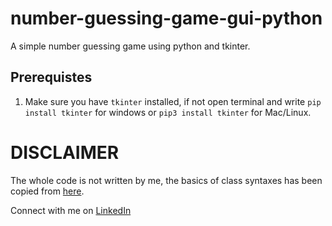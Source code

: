 # number-guessing-game-gui-python
A simple number guessing game using python and tkinter.

## Prerequistes
1. Make sure you have `tkinter` installed, if not open terminal and write `pip install tkinter` for windows or `pip3 install tkinter` for Mac/Linux.


# DISCLAIMER
The whole code is not written by me, the basics of class syntaxes has been copied from [here](https://stackoverflow.com/q/43722908/10846561).

Connect with me on [LinkedIn](https://www.linkedin.com/in/ashutosh-dash-6a0a63169/)

